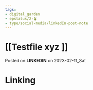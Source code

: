 ```yaml
---
tags: 
- digital_garden
- epstatus/2-🪴
- type/social-media/linkedIn-post-note
---
```

# [[Testfile xyz ]]



Posted on **LINKEDIN** on 2023-02-11_Sat
# Linking